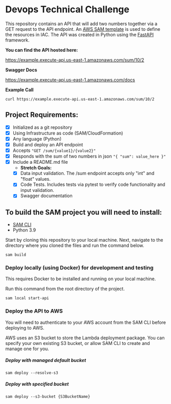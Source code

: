 # Devops Technical Challenge

This repository contains an API that will add two numbers together via a GET request to the API endpoint. An [AWS SAM template](https://aws.amazon.com/serverless/sam/) is used to define the resources in IAC. The API was created in Python using the [FastAPI](https://fastapi.tiangolo.com/) framework.

**You can find the API hosted here:**

https://example.execute-api.us-east-1.amazonaws.com/sum/10/2

**Swagger Docs**

https://example.execute-api.us-east-1.amazonaws.com/docs

**Example Call**
```
curl https://example.execute-api.us-east-1.amazonaws.com/sum/10/2
```

## Project Requirements:
- [x] Initialized as a git repository
- [x] Using Infrastructure as code (SAM/CloudFormation)
- [x] Any language (Python)
- [x] Build and deploy an API endpoint
- [x] Accepts ```"GET /sum/{value1}/{value2}"```
- [x] Responds with the sum of two numbers in json ```"{ "sum": value_here }"```
- [x] Include a README.md file
    - **Stretch Goals:**
    - [x] Data input validation. The /sum endpoint accepts only "int" and "float" values.
    - [x] Code Tests. Includes tests via pytest to verify code functionality and input validation.
    - [x] Swagger documentation

## To build the SAM project you will need to install:
* [SAM CLI](https://docs.aws.amazon.com/serverless-application-model/latest/developerguide/serverless-sam-cli-install.html)
* Python 3.9

Start by cloning this repository to your local machine. Next, navigate to the directory where you cloned the files and run the command below.
```
sam build
```

### Deploy locally (using Docker) for development and testing
This requires Docker to be installed and running on your local machine.

Run this command from the root directory of the project.

```
sam local start-api
```

### Deploy the API to AWS
You will need to authenticate to your AWS account from the SAM CLI before deploying to AWS.

AWS uses an S3 bucket to store the Lambda deployment package. You can specify your own existing S3 bucket, or allow SAM CLI to create and manage one for you.
##### Deploy with managed default bucket
```
sam deploy --resolve-s3
```
##### Deploy with specified bucket
```
sam deploy --s3-bucket {S3BucketName}
```
